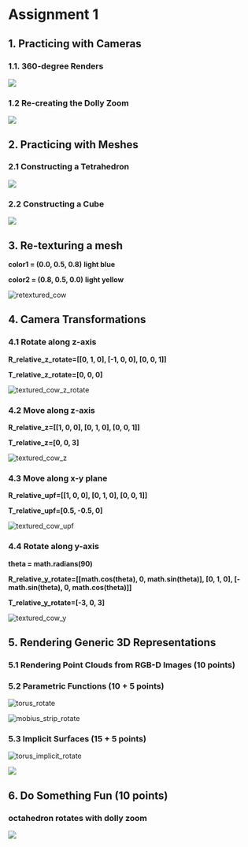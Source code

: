 # Assignment 1

## 1. Practicing with Cameras

### 1.1. 360-degree Renders 

![](/home/haoyus/16825/PS/assignment1/images/cow_rotate.gif)

### 1.2 Re-creating the Dolly Zoom

![](/home/haoyus/16825/PS/assignment1/images/dolly.gif)

## 2. Practicing with Meshes

### 2.1 Constructing a Tetrahedron

![](/home/haoyus/16825/PS/assignment1/images/tetrahedron_rotate.gif)

### 2.2 Constructing a Cube

![](/home/haoyus/16825/PS/assignment1/images/cube_rotate.gif)

## 3. Re-texturing a mesh

**color1 = (0.0, 0.5, 0.8)**  **light blue**

**color2 = (0.8, 0.5, 0.0)**  **light yellow**

![retextured_cow](/home/haoyus/16825/PS/assignment1/images/retextured_cow.gif)

## 4. Camera Transformations

### 4.1 Rotate along z-axis

**R_relative_z_rotate=[[0, 1, 0], [-1, 0, 0], [0, 0, 1]]**

**T_relative_z_rotate=[0, 0, 0]**

![textured_cow_z_rotate](/home/haoyus/16825/PS/assignment1/images/textured_cow_z_rotate.jpg)

### 4.2 Move along z-axis

**R_relative_z=[[1, 0, 0], [0, 1, 0], [0, 0, 1]]**

**T_relative_z=[0, 0, 3]**

![textured_cow_z](/home/haoyus/16825/PS/assignment1/images/textured_cow_z.jpg)

### 4.3 Move along x-y plane

**R_relative_upf=[[1, 0, 0], [0, 1, 0], [0, 0, 1]]**

**T_relative_upf=[0.5, -0.5, 0]**

![textured_cow_upf](/home/haoyus/16825/PS/assignment1/images/textured_cow_upf.jpg)

### 4.4 Rotate along y-axis

**theta = math.radians(90)**

**R_relative_y_rotate=[[math.cos(theta), 0, math.sin(theta)], [0, 1, 0], [-math.sin(theta), 0, math.cos(theta)]]**

**T_relative_y_rotate=[-3, 0, 3]**

![textured_cow_y](/home/haoyus/16825/PS/assignment1/images/textured_cow_y.jpg)

## 5. Rendering Generic 3D Representations

### 5.1 Rendering Point Clouds from RGB-D Images (10 points)



### 5.2 Parametric Functions (10 + 5 points)

![torus_rotate](/home/haoyus/16825/PS/assignment1/images/torus_rotate.gif)

![mobius_strip_rotate](/home/haoyus/16825/PS/assignment1/images/mobius_strip_rotate.gif)

### 5.3 Implicit Surfaces (15 + 5 points)

![torus_implicit_rotate](/home/haoyus/16825/PS/assignment1/images/torus_implicit_rotate.gif)

![](/home/haoyus/16825/PS/assignment1/images/octahedron_rotate.gif)

## 6. Do Something Fun (10 points)

### octahedron rotates with dolly zoom

![](/home/haoyus/16825/PS/assignment1/images/octahedron_dolly_zoom.gif)